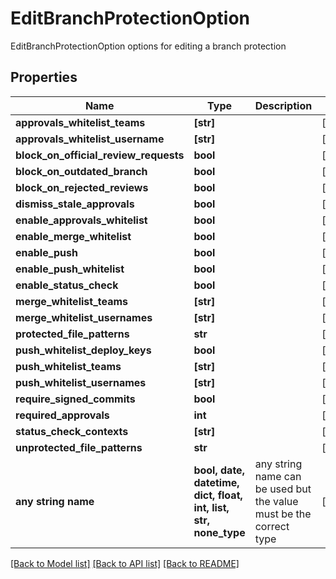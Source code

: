 # EditBranchProtectionOption

EditBranchProtectionOption options for editing a branch protection

## Properties
Name | Type | Description | Notes
------------ | ------------- | ------------- | -------------
**approvals_whitelist_teams** | **[str]** |  | [optional] 
**approvals_whitelist_username** | **[str]** |  | [optional] 
**block_on_official_review_requests** | **bool** |  | [optional] 
**block_on_outdated_branch** | **bool** |  | [optional] 
**block_on_rejected_reviews** | **bool** |  | [optional] 
**dismiss_stale_approvals** | **bool** |  | [optional] 
**enable_approvals_whitelist** | **bool** |  | [optional] 
**enable_merge_whitelist** | **bool** |  | [optional] 
**enable_push** | **bool** |  | [optional] 
**enable_push_whitelist** | **bool** |  | [optional] 
**enable_status_check** | **bool** |  | [optional] 
**merge_whitelist_teams** | **[str]** |  | [optional] 
**merge_whitelist_usernames** | **[str]** |  | [optional] 
**protected_file_patterns** | **str** |  | [optional] 
**push_whitelist_deploy_keys** | **bool** |  | [optional] 
**push_whitelist_teams** | **[str]** |  | [optional] 
**push_whitelist_usernames** | **[str]** |  | [optional] 
**require_signed_commits** | **bool** |  | [optional] 
**required_approvals** | **int** |  | [optional] 
**status_check_contexts** | **[str]** |  | [optional] 
**unprotected_file_patterns** | **str** |  | [optional] 
**any string name** | **bool, date, datetime, dict, float, int, list, str, none_type** | any string name can be used but the value must be the correct type | [optional]

[[Back to Model list]](../README.md#documentation-for-models) [[Back to API list]](../README.md#documentation-for-api-endpoints) [[Back to README]](../README.md)


